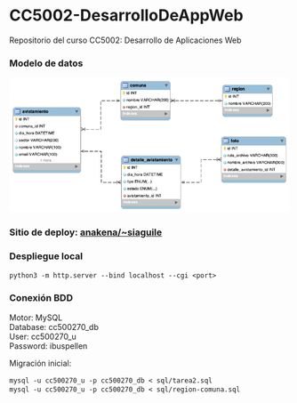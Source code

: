 # CC5002-DesarrolloDeAppWeb
Repositorio del curso CC5002: Desarrollo de Aplicaciones Web

### Modelo de datos
![Modelo de datos](./enunciado/tarea2.png)

### Sitio de deploy: [anakena/~siaguile](https://anakena.dcc.uchile.cl/~siaguile/Tarea2/index.html)

### Despliegue local
```
python3 -m http.server --bind localhost --cgi <port> 
```

### Conexión BDD
Motor: MySQL    
Database: cc500270_db    
User: cc500270_u    
Password: ibuspellen    

Migración inicial:  

```
mysql -u cc500270_u -p cc500270_db < sql/tarea2.sql
mysql -u cc500270_u -p cc500270_db < sql/region-comuna.sql
```